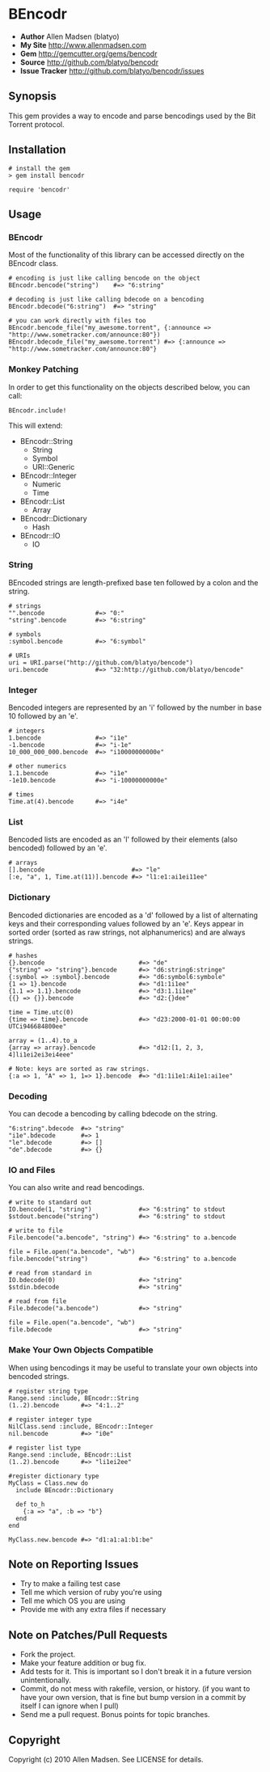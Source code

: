 # BEncodr
* **Author** Allen Madsen (blatyo)
* **My Site** http://www.allenmadsen.com
* **Gem** http://gemcutter.org/gems/bencodr
* **Source** http://github.com/blatyo/bencodr
* **Issue Tracker** http://github.com/blatyo/bencodr/issues 

## Synopsis
This gem provides a way to encode and parse bencodings used by the Bit Torrent protocol.

## Installation

    # install the gem
    > gem install bencodr

    require 'bencodr'

## Usage
### BEncodr
Most of the functionality of this library can be accessed directly on the BEncodr class.

    # encoding is just like calling bencode on the object
    BEncodr.bencode("string")    #=> "6:string"

    # decoding is just like calling bdecode on a bencoding
    BEncodr.bdecode("6:string")  #=> "string"

    # you can work directly with files too
    BEncodr.bencode_file("my_awesome.torrent", {:announce => "http://www.sometracker.com/announce:80"})
    BEncodr.bdecode_file("my_awesome.torrent") #=> {:announce => "http://www.sometracker.com/announce:80"}
    
### Monkey Patching
In order to get this functionality on the objects described below, you can call:

    BEncodr.include!

This will extend:

* BEncodr::String
    * String
    * Symbol
    * URI::Generic
* BEncodr::Integer
    * Numeric
    * Time
* BEncodr::List
    * Array
* BEncodr::Dictionary
    * Hash
* BEncodr::IO
    * IO

### String
BEncoded strings are length-prefixed base ten followed by a colon and the string.

    # strings
    "".bencode              #=> "0:"
    "string".bencode        #=> "6:string"

    # symbols
    :symbol.bencode         #=> "6:symbol"

    # URIs
    uri = URI.parse("http://github.com/blatyo/bencode")
    uri.bencode             #=> "32:http://github.com/blatyo/bencode"

### Integer
Bencoded integers are represented by an 'i' followed by the number in base 10 followed by an 'e'.

    # integers
    1.bencode               #=> "i1e"
    -1.bencode              #=> "i-1e"
    10_000_000_000.bencode  #=> "i10000000000e"

    # other numerics
    1.1.bencode             #=> "i1e"
    -1e10.bencode           #=> "i-10000000000e"

    # times
    Time.at(4).bencode      #=> "i4e"

### List
Bencoded lists are encoded as an 'l' followed by their elements (also bencoded) followed by an 'e'.

    # arrays
    [].bencode                        #=> "le"
    [:e, "a", 1, Time.at(11)].bencode #=> "l1:e1:ai1ei11ee"

### Dictionary
Bencoded dictionaries are encoded as a 'd' followed by a list of alternating keys and their corresponding values
followed by an 'e'. Keys appear in sorted order (sorted as raw strings, not alphanumerics) and are always strings.

    # hashes
    {}.bencode                          #=> "de"
    {"string" => "string"}.bencode      #=> "d6:string6:stringe"
    {:symbol => :symbol}.bencode        #=> "d6:symbol6:symbole"
    {1 => 1}.bencode                    #=> "d1:1i1ee"
    {1.1 => 1.1}.bencode                #=> "d3:1.1i1ee"
    {{} => {}}.bencode                  #=> "d2:{}dee"

    time = Time.utc(0)
    {time => time}.bencode              #=> "d23:2000-01-01 00:00:00 UTCi946684800ee"

    array = (1..4).to_a
    {array => array}.bencode            #=> "d12:[1, 2, 3, 4]li1ei2ei3ei4eee"

    # Note: keys are sorted as raw strings.
    {:a => 1, "A" => 1, 1=> 1}.bencode  #=> "d1:1i1e1:Ai1e1:ai1ee"

### Decoding
You can decode a bencoding by calling bdecode on the string.

    "6:string".bdecode  #=> "string"
    "i1e".bdecode       #=> 1
    "le".bdecode        #=> []
    "de".bdecode        #=> {}

### IO and Files
You can also write and read bencodings.

    # write to standard out
    IO.bencode(1, "string")             #=> "6:string" to stdout
    $stdout.bencode("string")           #=> "6:string" to stdout

    # write to file
    File.bencode("a.bencode", "string") #=> "6:string" to a.bencode
    
    file = File.open("a.bencode", "wb")
    file.bencode("string")              #=> "6:string" to a.bencode

    # read from standard in
    IO.bdecode(0)                       #=> "string"
    $stdin.bdecode                      #=> "string"

    # read from file
    File.bdecode("a.bencode")           #=> "string"

    file = File.open("a.bencode", "wb")
    file.bdecode                        #=> "string"

### Make Your Own Objects Compatible
When using bencodings it may be useful to translate your own objects into bencoded strings.

    # register string type
    Range.send :include, BEncodr::String
    (1..2).bencode      #=> "4:1..2"

    # register integer type
    NilClass.send :include, BEncodr::Integer
    nil.bencode         #=> "i0e"

    # register list type
    Range.send :include, BEncodr::List
    (1..2).bencode      #=> "li1ei2ee"

    #register dictionary type
    MyClass = Class.new do
      include BEncodr::Dictionary
      
      def to_h
        {:a => "a", :b => "b"}
      end
    end

    MyClass.new.bencode #=> "d1:a1:a1:b1:be"

## Note on Reporting Issues

* Try to make a failing test case
* Tell me which version of ruby you're using
* Tell me which OS you are using
* Provide me with any extra files if necessary

## Note on Patches/Pull Requests

* Fork the project.
* Make your feature addition or bug fix.
* Add tests for it. This is important so I don't break it in a
  future version unintentionally.
* Commit, do not mess with rakefile, version, or history.
  (if you want to have your own version, that is fine but bump version in a commit by itself I can ignore when I pull)
* Send me a pull request. Bonus points for topic branches.

## Copyright

Copyright (c) 2010 Allen Madsen. See LICENSE for details.

